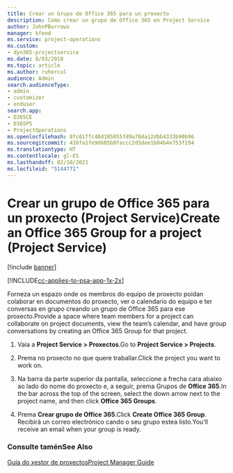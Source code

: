 ```yaml
---
title: Crear un Grupo de Office 365 para un proxecto
description: Como crear un grupo de Office 365 en Project Service
author: JohnPBurrows
manager: kfend
ms.service: project-operations
ms.custom:
- dyn365-projectservice
ms.date: 8/03/2018
ms.topic: article
ms.author: ruhercul
audience: Admin
search.audienceType:
- admin
- customizer
- enduser
search.app:
- D365CE
- D365PS
- ProjectOperations
ms.openlocfilehash: 8fc01ffc48d185055fd9a70da12dbb4333b90b96
ms.sourcegitcommit: 418fa1fe9d605b8faccc2d5dee1b04b4e753f194
ms.translationtype: HT
ms.contentlocale: gl-ES
ms.lasthandoff: 02/10/2021
ms.locfileid: "5144771"
---
```

# <a name="create-an-office-365-group-for-a-project-project-service"></a><span data-ttu-id="cb0d7-103">Crear un grupo de Office 365 para un proxecto (Project Service)</span><span class="sxs-lookup"><span data-stu-id="cb0d7-103">Create an Office 365 Group for a project (Project Service)</span></span>

[!include [banner](../includes/psa-now-project-operations.md)]

[!INCLUDE[cc-applies-to-psa-app-1x-2x](../includes/cc-applies-to-psa-app-1x-2x.md)]

<span data-ttu-id="cb0d7-104">Forneza un espazo onde os membros do equipo de proxecto poidan colaborar en documentos do proxecto, ver o calendario do equipo e ter conversas en grupo creando un grupo de Office 365 para ese proxecto.</span><span class="sxs-lookup"><span data-stu-id="cb0d7-104">Provide a space where team members for a project can collaborate on project documents, view the team’s calendar, and have group conversations by creating an Office 365 Group for that project.</span></span>  
  
1.  <span data-ttu-id="cb0d7-105">Vaia a **Project Service > Proxectos**.</span><span class="sxs-lookup"><span data-stu-id="cb0d7-105">Go to **Project Service > Projects**.</span></span>  
  
2.  <span data-ttu-id="cb0d7-106">Prema no proxecto no que quere traballar.</span><span class="sxs-lookup"><span data-stu-id="cb0d7-106">Click the project you want to work on.</span></span>  
  
3.  <span data-ttu-id="cb0d7-107">Na barra da parte superior da pantalla, seleccione a frecha cara abaixo ao lado do nome do proxecto e, a seguir, prema Grupos de **Office 365**.</span><span class="sxs-lookup"><span data-stu-id="cb0d7-107">In the bar across the top of the screen, select the down arrow next to the project name, and then click **Office 365 Groups**.</span></span>  
  
4.  <span data-ttu-id="cb0d7-108">Prema **Crear grupo de Office 365**.</span><span class="sxs-lookup"><span data-stu-id="cb0d7-108">Click **Create Office 365 Group**.</span></span> <span data-ttu-id="cb0d7-109">Recibirá un correo electrónico cando o seu grupo estea listo.</span><span class="sxs-lookup"><span data-stu-id="cb0d7-109">You’ll receive an email when your group is ready.</span></span>  
  
### <a name="see-also"></a><span data-ttu-id="cb0d7-110">Consulte tamén</span><span class="sxs-lookup"><span data-stu-id="cb0d7-110">See Also</span></span>  
 [<span data-ttu-id="cb0d7-111">Guía do xestor de proxectos</span><span class="sxs-lookup"><span data-stu-id="cb0d7-111">Project Manager Guide</span></span>](../psa/project-manager-guide.md)
